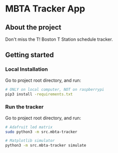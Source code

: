 # MBTA Tracker App

## About the project
Don't miss the T! Boston T Station schedule tracker. 

## Getting started


### Local Installation
Go to project root directory, and run:
```sh
# ONLY on local computer, NOT on raspberrypi
pip3 install -requirements.txt
```

### Run the tracker
Go to project root directory, and run:
```sh
# Adafruit led matrix
sudo python3 -m src.mbta-tracker

# Matplotlib simulator
python3 -m src.mbta-tracker simulate
```
